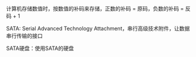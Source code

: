 计算机存储数值时，按数值的补码来存储，正数的补码 = 原码，负数的补码 = 反码 + 1

SATA: Serial Advanced Technology Attachment，串行高级技术附件，让数据串行传输的接口

SATA硬盘：使用SATA的硬盘